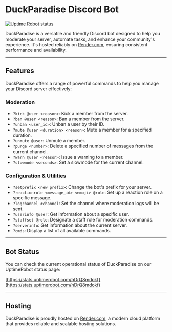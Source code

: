 # DuckParadise Discord Bot

[![Uptime Robot status](https://img.shields.io/badge/status-view_bot_status-red)](https://stats.uptimerobot.com/hDrQ8mdokf)

DuckParadise is a versatile and friendly Discord bot designed to help you moderate your server, automate tasks, and enhance your community's experience. It's hosted reliably on [Render.com](https://render.com), ensuring consistent performance and availability.

---

## Features

DuckParadise offers a range of powerful commands to help you manage your Discord server effectively:

### Moderation

* `?kick @user <reason>`: Kick a member from the server.
* `?ban @user <reason>`: Ban a member from the server.
* `?unban <user_id>`: Unban a user by their ID.
* `?mute @user <duration> <reason>`: Mute a member for a specified duration.
* `?unmute @user`: Unmute a member.
* `?purge <number>`: Delete a specified number of messages from the current channel.
* `?warn @user <reason>`: Issue a warning to a member.
* `?slowmode <seconds>`: Set a slowmode for the current channel.

### Configuration & Utilities

* `?setprefix <new prefix>`: Change the bot's prefix for your server.
* `?reactionrole <message_id> <emoji> @role`: Set up a reaction role on a specific message.
* `?logchannel #channel`: Set the channel where moderation logs will be sent.
* `?userinfo @user`: Get information about a specific user.
* `?staffset @role`: Designate a staff role for moderation commands.
* `?serverinfo`: Get information about the current server.
* `?cmds`: Display a list of all available commands.

---

## Bot Status

You can check the current operational status of DuckParadise on our UptimeRobot status page:

[https://stats.uptimerobot.com/hDrQ8mdokf](https://stats.uptimerobot.com/hDrQ8mdokf)

---

## Hosting

DuckParadise is proudly hosted on [Render.com](https://render.com), a modern cloud platform that provides reliable and scalable hosting solutions.

